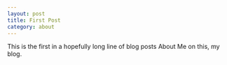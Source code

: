 ```yaml
---
layout: post
title: First Post
category: about
---
```


This is the first in a hopefully long line of blog posts About Me on this, my blog.
